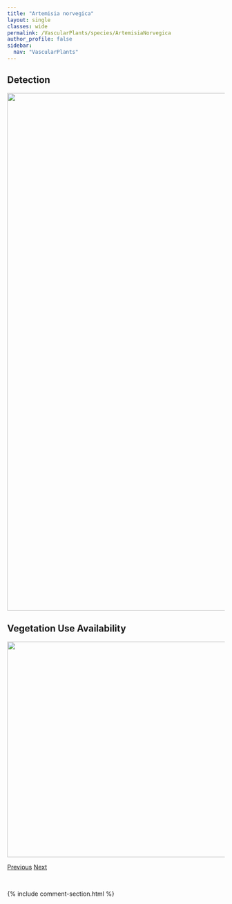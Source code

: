 ```yaml
---
title: "Artemisia norvegica"
layout: single
classes: wide
permalink: /VascularPlants/species/ArtemisiaNorvegica
author_profile: false
sidebar:
  nav: "VascularPlants"
---
```


<h2>Detection</h2>

<a href="https://drive.google.com/uc?export=view&id=1nXiI0jER-h8mKF2S37sE7rKH0tiNrpSw">
<img src="https://drive.google.com/uc?export=view&id=1nXiI0jER-h8mKF2S37sE7rKH0tiNrpSw" height = "1200" width = "800">
</a>


<h2>Vegetation Use Availability</h2>

<a href="https://drive.google.com/uc?export=view&id=19SDxlt8Aey670dZYo9sFfRzp7a_Lk_MI">
<img src="https://drive.google.com/uc?export=view&id=19SDxlt8Aey670dZYo9sFfRzp7a_Lk_MI" height = "500" width = "1000">
</a>


<a href="/DevelopmentWebsite/VascularPlants/species/ArtemisiaLudoviciana" class="pagination--pager" title="Artemisia ludoviciana">Previous</a> <a href="/DevelopmentWebsite/VascularPlants/species/ArtemisiaSchmidtiana" class="pagination--pager" title="Artemisia schmidtiana">Next</a>

<p>&nbsp;</p>

{% include comment-section.html %}

